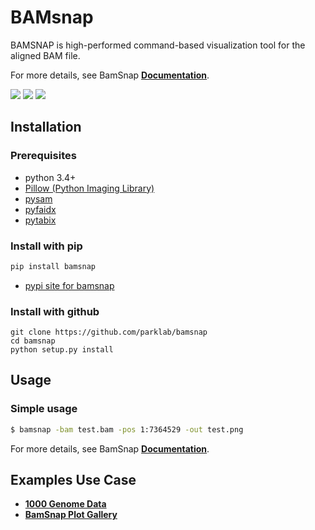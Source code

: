 # BAMsnap
<!--[![Build Status](https://travis-ci.org/bamsnap/bamsnap.svg?branch=develop)](https://travis-ci.org/bamsnap/bamsnap) 
[![Code Health](https://landscape.io/github/bamsnap/bamsnap/develop/landscape.svg?style=flat)](https://landscape.io/github/bamsnap/bamsnap/develop) 
[![Coverage Status](https://img.shields.io/codecov/c/github/bamsnap/bamsnap/develop.svg)](https://codecov.io/github/bamsnap/bamsnap?branch=develop)-->

BAMSNAP is high-performed command-based visualization tool for the aligned BAM file.

<!--<img src="https://raw.githubusercontent.com/parklab/bamsnap/master/data/ex1/snapfiles/snap_test11.bam_1_715347-715348.png" height=128px width=405px>-->

For more details, see BamSnap [**Documentation**](http://bamsnap.readthedocs.io/en/latest).

[<img src="https://img.shields.io/pypi/v/bamsnap.svg">](https://pypi.org/project/bamsnap/)
[<img src="https://img.shields.io/pypi/dm/bamsnap.svg">](https://pypi.org/project/bamsnap/)
[<img src="https://readthedocs.org/projects/bamsnap/badge/?version=latest">](https://bamsnap.readthedocs.io/)

## Installation

### Prerequisites
* python 3.4+
* [Pillow (Python Imaging Library)](https://pypi.org/project/Pillow/)
* [pysam](https://pypi.org/project/pysam/)
* [pyfaidx](https://pypi.org/project/pyfaidx/)
* [pytabix](https://pypi.org/project/pytabix/)

### Install with pip

```bash
pip install bamsnap
```
* [pypi site for bamsnap](https://pypi.org/project/bamsnap/)

### Install with github

```
git clone https://github.com/parklab/bamsnap
cd bamsnap
python setup.py install
```

## Usage

### Simple usage
```bash
$ bamsnap -bam test.bam -pos 1:7364529 -out test.png
```

For more details, see BamSnap [**Documentation**](http://bamsnap.readthedocs.io/en/latest).


## Examples Use Case

* [**1000 Genome Data**](http://100.26.138.46:8000/)
* [**BamSnap Plot Gallery**](https://bamsnap.readthedocs.io/en/latest/gallery.html)





